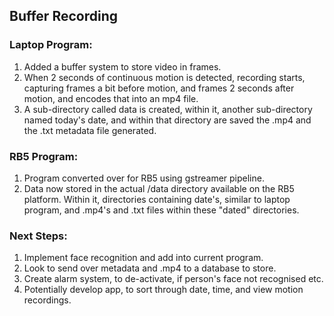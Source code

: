 ## Buffer Recording

### Laptop Program:
1. Added a buffer system to store video in frames.
1. When 2 seconds of continuous motion is detected, recording starts, capturing frames a bit before motion, and frames 2 seconds after motion, and encodes that into an mp4 file.
1. A sub-directory called data is created, within it, another sub-directory named today's date, and within that directory are saved the .mp4 and the .txt metadata file generated.

### RB5 Program:
1. Program converted over for RB5 using gstreamer pipeline. 
1. Data now stored in the actual /data directory available on the RB5 platform. Within it, directories containing date's, similar to laptop program, and .mp4's and .txt files within these "dated" directories.

### Next Steps:
1. Implement face recognition and add into current program.
1. Look to send over metadata and .mp4 to a database to store.
1. Create alarm system, to de-activate, if person's face not recognised etc.
1. Potentially develop app, to sort through date, time, and view motion recordings.



